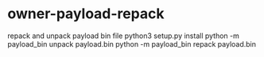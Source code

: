 # owner-payload-repack
repack and unpack payload bin file
python3 setup.py install
python -m payload_bin unpack payload.bin
python -m payload_bin repack payload.bin


